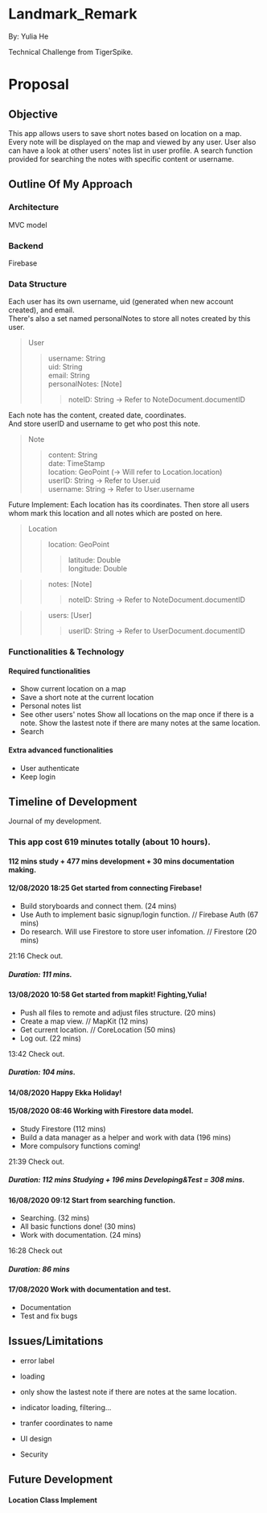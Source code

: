 # Landmark_Remark
By: Yulia He 

Technical Challenge from TigerSpike.


# Proposal

## Objective

This app allows users to save short notes based on location on a map. Every note will be displayed on the map and viewed by any user. User also can have a look at other users' notes list in user profile. A search function provided for searching the notes with specific content or username.

## Outline Of My Approach

### Architecture
MVC model

### Backend
Firebase

### Data Structure

Each user has its own username, uid (generated when new account created), and email. </br>
There's also a set named personalNotes to store all notes created by this user.

> User
>> username: String </br>
>> uid: String </br>
>> email: String </br>
>> personalNotes: [Note]
>>> noteID: String -> Refer to NoteDocument.documentID

Each note has the content, created date, coordinates. </br>
And store userID and username to get who post this note.

> Note
>> content: String </br>
>> date: TimeStamp </br>
>> location: GeoPoint (-> Will refer to Location.location) </br>
>> userID: String  ->  Refer to User.uid </br>
>> username: String -> Refer to User.username </br>

Future Implement: Each location has its coordinates. Then store all users whom mark this location and all notes which are posted on here.

> Location
>> location: GeoPoint </br>
>>> latitude: Double </br>
>>> longitude: Double </br>

>> notes: [Note] </br>
>>> noteID: String -> Refer to NoteDocument.documentID

>> users: [User] </br>
>>> userID: String -> Refer to UserDocument.documentID </br>

### Functionalities & Technology

#### Required functionalities 
* Show current location on a map
* Save a short note at the current location
* Personal notes list
* See other users' notes
    Show all locations on the map once if there is a note.
    Show the lastest note if there are many notes at the same location.
* Search

#### Extra advanced functionalities
* User authenticate
* Keep login


## Timeline of Development
Journal of my development.

### This app cost 619 minutes totally (about 10 hours).
#### 112 mins study + 477 mins development + 30 mins documentation making.

#### 12/08/2020 18:25 Get started from connecting Firebase!

* Build storyboards and connect them. (24 mins)
* Use Auth to implement basic signup/login function. // Firebase Auth (67 mins)
* Do research. Will use Firestore to store user infomation. // Firestore (20 mins)

21:16 Check out.
##### Duration: 111 mins.


#### 13/08/2020 10:58 Get started from mapkit! Fighting,Yulia!

* Push all files to remote and adjust files structure. (20 mins)
* Create a map view. // MapKit (12 mins)
* Get current location. // CoreLocation (50 mins)
* Log out. (22 mins)

13:42 Check out.
##### Duration: 104 mins.


#### 14/08/2020 Happy Ekka Holiday!

#### 15/08/2020 08:46 Working with Firestore data model.

* Study Firestore (112 mins)
* Build a data manager as a helper and work with data (196 mins)
* More compulsory functions coming!

21:39 Check out.
##### Duration: 112 mins Studying + 196 mins Developing&Test = 308 mins.


#### 16/08/2020 09:12 Start from searching function.

* Searching. (32 mins)
* All basic functions done! (30 mins)
* Work with documentation. (24 mins)

16:28 Check out
##### Duration: 86 mins


#### 17/08/2020 Work with documentation and test.

* Documentation
* Test and fix bugs






## Issues/Limitations

* error label

* loading

* only show the lastest note if there are notes at the same location.

* indicator
loading, filtering...

* tranfer coordinates to name

* UI design

* Security



## Future Development

#### Location Class Implement

